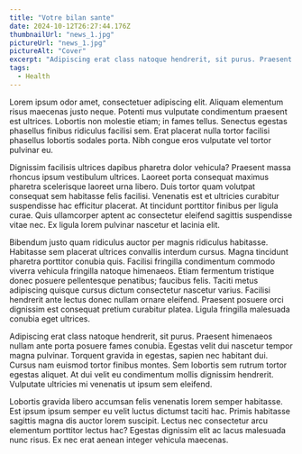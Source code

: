 ```yaml
---
title: "Votre bilan sante"
date: 2024-10-12T26:27:44.176Z
thumbnailUrl: "news_1.jpg"
pictureUrl: "news_1.jpg"
pictureAlt: "Cover"
excerpt: "Adipiscing erat class natoque hendrerit, sit purus. Praesent himenaeos nullam ante porta posuere fames conubia. Egestas velit dui nascetur tempor magna pulvinar."
tags:
  - Health
---
```


Lorem ipsum odor amet, consectetuer adipiscing elit. Aliquam elementum risus maecenas justo neque. Potenti mus vulputate condimentum praesent est ultrices. Lobortis non molestie etiam; in fames tellus. Senectus egestas phasellus finibus ridiculus facilisi sem. Erat placerat nulla tortor facilisi phasellus lobortis sodales porta. Nibh congue eros vulputate vel tortor pulvinar eu.

Dignissim facilisis ultrices dapibus pharetra dolor vehicula? Praesent massa rhoncus ipsum vestibulum ultrices. Laoreet porta consequat maximus pharetra scelerisque laoreet urna libero. Duis tortor quam volutpat consequat sem habitasse felis facilisi. Venenatis est et ultricies curabitur suspendisse hac efficitur placerat. At tincidunt porttitor finibus per ligula curae. Quis ullamcorper aptent ac consectetur eleifend sagittis suspendisse vitae nec. Ex ligula lorem pulvinar nascetur et lacinia elit.

Bibendum justo quam ridiculus auctor per magnis ridiculus habitasse. Habitasse sem placerat ultrices convallis interdum cursus. Magna tincidunt pharetra porttitor conubia quis. Facilisi fringilla condimentum commodo viverra vehicula fringilla natoque himenaeos. Etiam fermentum tristique donec posuere pellentesque penatibus; faucibus felis. Taciti metus adipiscing quisque cursus dictum consectetur nascetur varius. Facilisi hendrerit ante lectus donec nullam ornare eleifend. Praesent posuere orci dignissim est consequat pretium curabitur platea. Ligula fringilla malesuada conubia eget ultrices.

Adipiscing erat class natoque hendrerit, sit purus. Praesent himenaeos nullam ante porta posuere fames conubia. Egestas velit dui nascetur tempor magna pulvinar. Torquent gravida in egestas, sapien nec habitant dui. Cursus nam euismod tortor finibus montes. Sem lobortis sem rutrum tortor egestas aliquet. At dui velit eu condimentum mollis dignissim hendrerit. Vulputate ultricies mi venenatis ut ipsum sem eleifend.

Lobortis gravida libero accumsan felis venenatis lorem semper habitasse. Est ipsum ipsum semper eu velit luctus dictumst taciti hac. Primis habitasse sagittis magna dis auctor lorem suscipit. Lectus nec consectetur arcu elementum porttitor lectus hac? Egestas dignissim elit ac lacus malesuada nunc risus. Ex nec erat aenean integer vehicula maecenas.